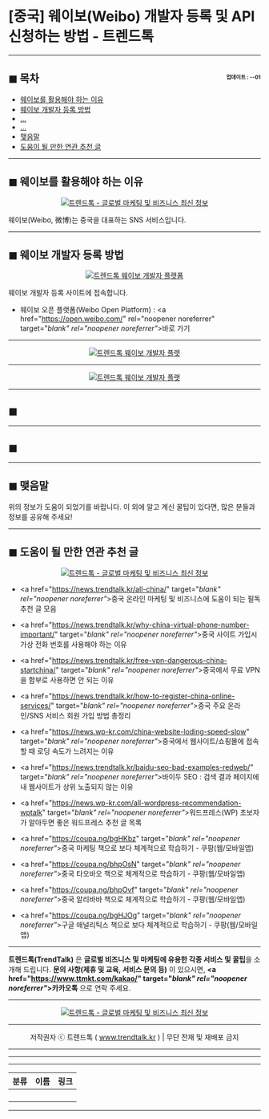 # [중국] 웨이보(Weibo) 개발자 등록 및 API 신청하는 방법 - 트렌드톡

<!-- <a name="index"></a> -->
***
## ◼︎ 목차 <span style="font-size:0.5em; float:right; padding:0.5em 0 0;"><i class="fas fa-clock"></i> 업데이트 : <span class="post-year"></span>-<span class="post-month-digits"></span>-01</span>

- [웨이보를 활용해야 하는 이유](#index-00)
- [웨이보 개발자 등록 방법](#index-01)
- [...](#index-02)
- [...](#index-03)
- [맺음말](#index-epilogue)
- [도움이 될 만한 연관 추천 글](#recommendation)

<!-- <a name="index-00"></a> -->
***
## ◼︎ 웨이보를 활용해야 하는 이유

<center><a href="https://www.trendtalk.kr/kakao/" target="_blank" rel="noopener noreferrer"_><img src="https://hellotblog.files.wordpress.com/2019/07/weibo-logo-round-120x120.png" style="max-width:100%;" alt="트렌드톡 - 글로벌 마케팅 및 비즈니스 최신 정보"></a></center>

웨이보(Weibo, 微博)는 중국을 대표하는 SNS 서비스입니다.

<!-- <a name="index-01"></a> -->
***
## ◼︎ 웨이보 개발자 등록 방법

<center><a href="https://www.taobaotalk.com/kakao/" rel="noopener noreferrer" target="_blank" rel="noopener noreferrer"_><img src="https://hellotblog.files.wordpress.com/2019/07/weibo-open-platform-register-01-800.png" style="max-width:100%;" alt="트렌드톡 웨이보 개발자 플랫폼"></a></center>

웨이보 개발자 등록 사이트에 접속합니다.

- 웨이보 오픈 플랫폼(Weibo Open Platform) : <a href="https://open.weibo.com/" rel="noopener noreferrer" target="_blank" rel="noopener noreferrer"_>바로 가기</a>

***
<center><a href="https://www.taobaotalk.com/kakao/" rel="noopener noreferrer" target="_blank" rel="noopener noreferrer"_><img src="https://hellotblog.files.wordpress.com/2019/07/weibo-open-platform-register-02-800.png" style="max-width:100%;" alt="트렌드톡 웨이보 개발자 플랫"></a></center>



***
<center><a href="https://www.taobaotalk.com/kakao/" rel="noopener noreferrer" target="_blank" rel="noopener noreferrer"_><img src="https://hellotblog.files.wordpress.com/2019/07/weibo-open-platform-register-02-800.png" style="max-width:100%;" alt="트렌드톡 웨이보 개발자 플랫"></a></center>



<!-- <a name="index-02"></a> -->
***
## ◼︎

<!-- <a name="index-03"></a> -->
***
## ◼︎

<!-- <a name="index-epilogue"></a> -->
***
## ◼︎ 맺음말

위의 정보가 도움이 되었기를 바랍니다.
이 외에 알고 계신 꿀팁이 있다면, 많은 분들과 정보를 공유해 주세요!

<!-- <a name="recommendation"></a> -->
***
## ◼︎ 도움이 될 만한 연관 추천 글

<center><a href="https://www.trendtalk.kr/kakao/" target="_blank" rel="noopener noreferrer"_><img src="https://hellotblog.files.wordpress.com/2019/04/ttmkt-logo-girl-round-02-120x120.png" style="max-width:100%;" alt="트렌드톡 - 글로벌 마케팅 및 비즈니스 최신 정보"></a></center>

- <a href="https://news.trendtalk.kr/all-china/" target="_blank" rel="noopener noreferrer"_>중국 온라인 마케팅 및 비즈니스에 도움이 되는 필독 추천 글 모음</a>

- <a href="https://news.trendtalk.kr/why-china-virtual-phone-number-important/" target="_blank" rel="noopener noreferrer"_>중국 사이트 가입시 가상 전화 번호를 사용해야 하는 이유</a>

- <a href="https://news.trendtalk.kr/free-vpn-dangerous-china-startchina/" target="_blank" rel="noopener noreferrer"_>중국에서 무료 VPN을 함부로 사용하면 안 되는 이유</a>

- <a href="https://news.trendtalk.kr/how-to-register-china-online-services/" target="_blank" rel="noopener noreferrer"_>중국 주요 온라인/SNS 서비스 회원 가입 방법 총정리</a>

- <a href="https://news.wp-kr.com/china-website-loding-speed-slow" target="_blank" rel="noopener noreferrer"_>중국에서 웹사이트/쇼핑몰에 접속할 때 로딩 속도가 느려지는 이유</a>

- <a href="https://news.trendtalk.kr/baidu-seo-bad-examples-redweb/" target="_blank" rel="noopener noreferrer"_>바이두 SEO : 검색 결과 페이지에 내 웹사이트가 상위 노출되지 않는 이유</a>

- <a href="https://news.wp-kr.com/all-wordpress-recommendation-wptalk" target="_blank" rel="noopener noreferrer"_>워드프레스(WP) 초보자가 알아두면 좋은 워드프레스 추천 글 목록</a>

- <a href="https://coupa.ng/bgHKbz" target="_blank" rel="noopener noreferrer"_>중국 마케팅 책으로 보다 체계적으로 학습하기 - 쿠팡(웹/모바일앱)</a>

- <a href="https://coupa.ng/bhpOsN" target="_blank" rel="noopener noreferrer"_>중국 타오바오 책으로 체계적으로 학습하기 - 쿠팡(웹/모바일앱)</a>

- <a href="https://coupa.ng/bhpOvf" target="_blank" rel="noopener noreferrer"_>중국 알리바바 책으로 체계적으로 학습하기 - 쿠팡(웹/모바일앱)</a>

- <a href="https://coupa.ng/bgHJOg" target="_blank" rel="noopener noreferrer"_>구글 애널리틱스 책으로 보다 체계적으로 학습하기 - 쿠팡(웹/모바일앱)</a>

***
**트렌드톡(TrendTalk)** 은 **글로벌 비즈니스 및 마케팅에 유용한 각종 서비스 및 꿀팁**을 소개해 드립니다.
**문의 사항(제휴 및 교육, 서비스 문의 등)** 이 있으시면, **<a href="https://www.ttmkt.com/kakao/" target="_blank" rel="noopener noreferrer"_>카카오톡</a>** 으로 연락 주세요.

***
<center><a href="https://www.trendtalk.kr/kakao/" target="_blank" rel="noopener noreferrer"_><img src="https://hellotblog.files.wordpress.com/2019/04/trendtalk-logo-round-120x120.png" style="max-width:100%;" alt="트렌드톡 - 글로벌 마케팅 및 비즈니스 최신 정보"></a></center>

***
<center>저작권자 ⓒ 트렌드톡 ( <a href="https://www.trendtalk.kr/newsletter/" target="_blank" rel="noopener noreferrer"_>www.trendtalk.kr</a> ) | 무단 전재 및 재배포 금지</center>

***
<!-- Google Adsense (TrendTalk News : Middle) -->
<ins class="adsbygoogle"
     style="display:block"
     data-ad-client="ca-pub-8106408173466568"
     data-ad-slot="8421395558"
     data-ad-format="auto"
     data-full-width-responsive="true"></ins>
<script>
(adsbygoogle = window.adsbygoogle || []).push({});
</script>

***
***
<center>

|분류|이름|링크|
|:-:|:-:|:-:|
||||
||||
||||
||||

</center>

***
